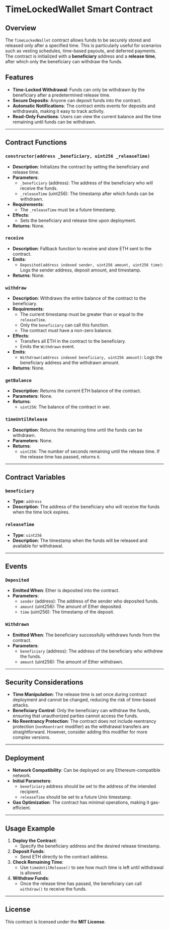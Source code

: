 
# TimeLockedWallet Smart Contract

## Overview
The `TimeLockedWallet` contract allows funds to be securely stored and released only after a specified time. This is particularly useful for scenarios such as vesting schedules, time-based payouts, and deferred payments. The contract is initialized with a **beneficiary** address and a **release time**, after which only the beneficiary can withdraw the funds.

## Features
- **Time-Locked Withdrawal**: Funds can only be withdrawn by the beneficiary after a predetermined release time.
- **Secure Deposits**: Anyone can deposit funds into the contract.
- **Automatic Notifications**: The contract emits events for deposits and withdrawals, making it easy to track activity.
- **Read-Only Functions**: Users can view the current balance and the time remaining until funds can be withdrawn.

---

## Contract Functions

### `constructor(address _beneficiary, uint256 _releaseTime)`
- **Description**: Initializes the contract by setting the beneficiary and release time.
- **Parameters**:
  - `_beneficiary` (address): The address of the beneficiary who will receive the funds.
  - `_releaseTime` (uint256): The timestamp after which funds can be withdrawn.
- **Requirements**:
  - The `_releaseTime` must be a future timestamp.
- **Effects**:
  - Sets the beneficiary and release time upon deployment.
- **Returns**: None.

### `receive`
- **Description**: Fallback function to receive and store ETH sent to the contract.
- **Emits**:
  - `Deposited(address indexed sender, uint256 amount, uint256 time)`: Logs the sender address, deposit amount, and timestamp.
- **Returns**: None.

### `withdraw`
- **Description**: Withdraws the entire balance of the contract to the beneficiary.
- **Requirements**:
  - The current timestamp must be greater than or equal to the `releaseTime`.
  - Only the `beneficiary` can call this function.
  - The contract must have a non-zero balance.
- **Effects**:
  - Transfers all ETH in the contract to the beneficiary.
  - Emits the `Withdrawn` event.
- **Emits**:
  - `Withdrawn(address indexed beneficiary, uint256 amount)`: Logs the beneficiary address and the withdrawn amount.
- **Returns**: None.

### `getBalance`
- **Description**: Returns the current ETH balance of the contract.
- **Parameters**: None.
- **Returns**: 
  - `uint256`: The balance of the contract in wei.

### `timeUntilRelease`
- **Description**: Returns the remaining time until the funds can be withdrawn.
- **Parameters**: None.
- **Returns**: 
  - `uint256`: The number of seconds remaining until the release time. If the release time has passed, returns `0`.

---

## Contract Variables

### `beneficiary`
- **Type**: `address`
- **Description**: The address of the beneficiary who will receive the funds when the time lock expires.

### `releaseTime`
- **Type**: `uint256`
- **Description**: The timestamp when the funds will be released and available for withdrawal.

---

## Events

### `Deposited`
- **Emitted When**: Ether is deposited into the contract.
- **Parameters**:
  - `sender` (address): The address of the sender who deposited funds.
  - `amount` (uint256): The amount of Ether deposited.
  - `time` (uint256): The timestamp of the deposit.

### `Withdrawn`
- **Emitted When**: The beneficiary successfully withdraws funds from the contract.
- **Parameters**:
  - `beneficiary` (address): The address of the beneficiary who withdrew the funds.
  - `amount` (uint256): The amount of Ether withdrawn.

---

## Security Considerations
- **Time Manipulation**: The release time is set once during contract deployment and cannot be changed, reducing the risk of time-based attacks.
- **Beneficiary Control**: Only the beneficiary can withdraw the funds, ensuring that unauthorized parties cannot access the funds.
- **No Reentrancy Protection**: The contract does not include reentrancy protection (`nonReentrant` modifier) as the withdrawal transfers are straightforward. However, consider adding this modifier for more complex versions.

---

## Deployment
- **Network Compatibility**: Can be deployed on any Ethereum-compatible network.
- **Initial Parameters**:
  - `beneficiary` address should be set to the address of the intended recipient.
  - `releaseTime` should be set to a future Unix timestamp.
- **Gas Optimization**: The contract has minimal operations, making it gas-efficient.

---

## Usage Example
1. **Deploy the Contract**:
   - Specify the beneficiary address and the desired release timestamp.
2. **Deposit Funds**:
   - Send ETH directly to the contract address.
3. **Check Remaining Time**:
   - Use `timeUntilRelease()` to see how much time is left until withdrawal is allowed.
4. **Withdraw Funds**:
   - Once the release time has passed, the beneficiary can call `withdraw()` to receive the funds.

---

## License
This contract is licensed under the **MIT License**.
